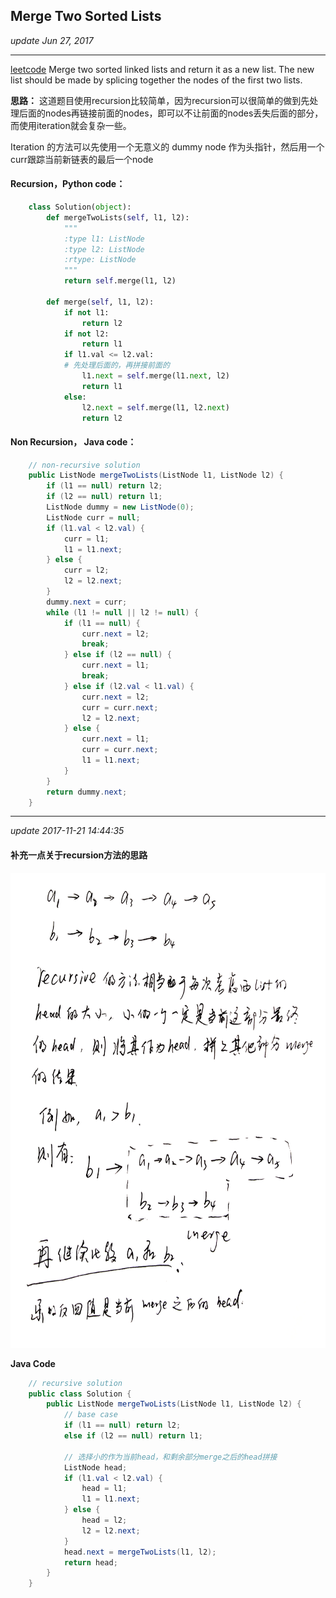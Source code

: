 ## Merge Two Sorted Lists
_update Jun 27, 2017_

---
[leetcode](https://leetcode.com/problems/merge-two-sorted-lists/#/description)
Merge two sorted linked lists and return it as a new list. The new list should be made by splicing together the nodes of the first two lists.

**思路：**
这道题目使用recursion比较简单，因为recursion可以很简单的做到先处理后面的nodes再链接前面的nodes，即可以不让前面的nodes丢失后面的部分，而使用iteration就会复杂一些。

Iteration 的方法可以先使用一个无意义的 dummy node 作为头指针，然后用一个curr跟踪当前新链表的最后一个node

#### Recursion，Python code：

```python
    class Solution(object):
        def mergeTwoLists(self, l1, l2):
            """
            :type l1: ListNode
            :type l2: ListNode
            :rtype: ListNode
            """
            return self.merge(l1, l2)
            
        def merge(self, l1, l2):
            if not l1:
                return l2
            if not l2:
                return l1
            if l1.val <= l2.val:
            # 先处理后面的，再拼接前面的
                l1.next = self.merge(l1.next, l2)
                return l1
            else:
                l2.next = self.merge(l1, l2.next)
                return l2
```

#### Non Recursion， Java code：
```java
    // non-recursive solution
    public ListNode mergeTwoLists(ListNode l1, ListNode l2) {
        if (l1 == null) return l2;
        if (l2 == null) return l1;
        ListNode dummy = new ListNode(0);
        ListNode curr = null;
        if (l1.val < l2.val) {
            curr = l1;
            l1 = l1.next;
        } else {
            curr = l2;
            l2 = l2.next;
        }
        dummy.next = curr;
        while (l1 != null || l2 != null) {
            if (l1 == null) {
                curr.next = l2;
                break;
            } else if (l2 == null) {
                curr.next = l1;
                break;
            } else if (l2.val < l1.val) {
                curr.next = l2;
                curr = curr.next;
                l2 = l2.next;
            } else {
                curr.next = l1;
                curr = curr.next;
                l1 = l1.next;
            }
        }
        return dummy.next;
    }
```

---
_update 2017-11-21 14:44:35_

#### 补充一点关于recursion方法的思路
<img src="/assets/merge_two_sorted_lists.jpg" width="700" height="760" /><br>

**Java Code**
```java
    // recursive solution
    public class Solution {
        public ListNode mergeTwoLists(ListNode l1, ListNode l2) {
            // base case
            if (l1 == null) return l2;
            else if (l2 == null) return l1;
            
            // 选择小的作为当前head，和剩余部分merge之后的head拼接
            ListNode head;
            if (l1.val < l2.val) {
                head = l1;
                l1 = l1.next;
            } else {
                head = l2;
                l2 = l2.next;
            }
            head.next = mergeTwoLists(l1, l2);
            return head;
        }
    }
```